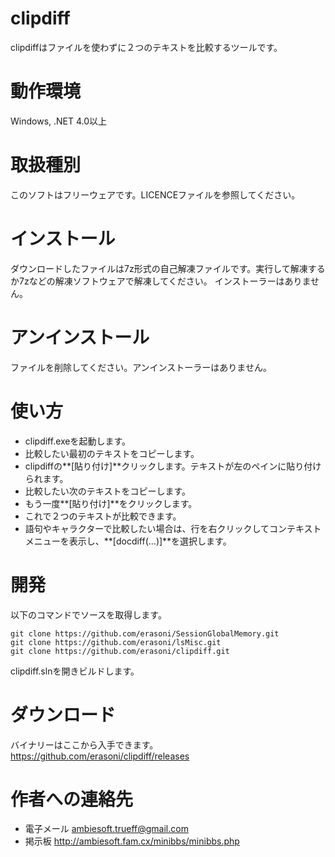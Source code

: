 # clipdiff
clipdiffはファイルを使わずに２つのテキストを比較するツールです。

# 動作環境
Windows, .NET 4.0以上

# 取扱種別
このソフトはフリーウェアです。LICENCEファイルを参照してください。

# インストール
ダウンロードしたファイルは7z形式の自己解凍ファイルです。実行して解凍するか7zなどの解凍ソフトウェアで解凍してください。
インストーラーはありません。

# アンインストール
ファイルを削除してください。アンインストーラーはありません。

# 使い方
* clipdiff.exeを起動します。
* 比較したい最初のテキストをコピーします。
* clipdiffの**[貼り付け]**クリックします。テキストが左のペインに貼り付けられます。
* 比較したい次のテキストをコピーします。
* もう一度**[貼り付け]**をクリックします。
* これで２つのテキストが比較できます。
* 語句やキャラクターで比較したい場合は、行を右クリックしてコンテキストメニューを表示し、**[docdiff(...)]**を選択します。

# 開発
以下のコマンドでソースを取得します。
```
git clone https://github.com/erasoni/SessionGlobalMemory.git
git clone https://github.com/erasoni/lsMisc.git
git clone https://github.com/erasoni/clipdiff.git
```
clipdiff.slnを開きビルドします。

# ダウンロード
バイナリーはここから入手できます。
https://github.com/erasoni/clipdiff/releases

# 作者への連絡先
* 電子メール ambiesoft.trueff@gmail.com
* 掲示板 http://ambiesoft.fam.cx/minibbs/minibbs.php

